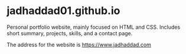 # jadhaddad01.github.io

Personal portfolio website, mainly focused on HTML and CSS. Includes short summary, projects, skills, and a contact page.

The address for the website is https://www.jadhaddad.com
